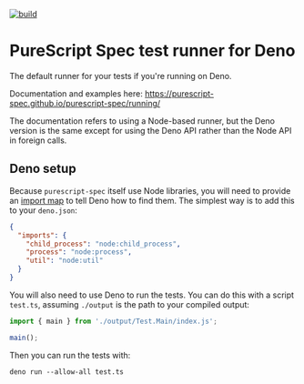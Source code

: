 [![build](https://github.com/purescript-spec/purescript-spec-node/actions/workflows/build.yml/badge.svg)](https://github.com/purescript-spec/purescript-spec-node/actions/workflows/build.yml)

# PureScript Spec test runner for Deno

The default runner for your tests if you're running on Deno.

Documentation and examples here: https://purescript-spec.github.io/purescript-spec/running/

The documentation refers to using a Node-based runner, but the Deno version is the same except for using the Deno API rather than the Node API in foreign calls.

## Deno setup

Because `purescript-spec` itself use Node libraries, you will need to provide an [import map](https://docs.deno.com/runtime/fundamentals/modules/#managing-third-party-modules-and-libraries) to tell Deno how to find them. The simplest way is to add this to your `deno.json`:

```json
{
  "imports": {
    "child_process": "node:child_process",
    "process": "node:process",
    "util": "node:util"
  }
}
```

You will also need to use Deno to run the tests. You can do this with a script `test.ts`, assuming `./output` is the path to your compiled output:

```typescript
import { main } from './output/Test.Main/index.js';

main();
```

Then you can run the tests with:

```
deno run --allow-all test.ts
```
